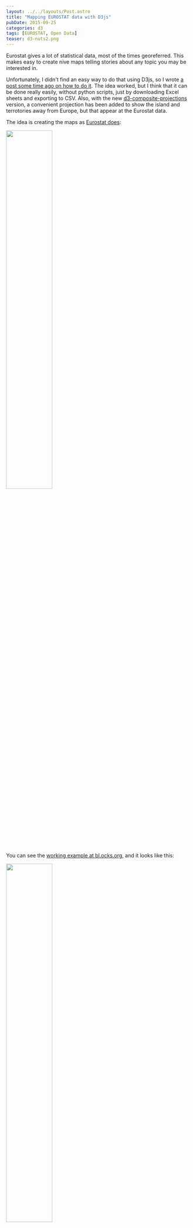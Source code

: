 ```yaml
---
layout: ../../layouts/Post.astro
title: "Mapping EUROSTAT data with D3js"
pubDate: 2015-09-25
categories: d3
tags: [EUROSTAT, Open Data]
teaser: d3-nuts2.png
---
```


Eurostat gives a lot of statistical data, most of the times georeferred. This makes easy to create nive maps telling stories about any topic you may be interested in.

Unfortunately, I didn't find an easy way to do that using D3js, so I wrote [a post some time ago on how to do it][original post]. The idea worked, but I think that it can be done really easily, without python scripts, just by downloading Excel sheets and exporting to CSV. Also, with the new [d3-composite-projections][d3-composite-projections] version, a convenient projection has been added to show the island and terrotories away from Europe, but that appear at the Eurostat data.

The idea is creating the maps as [Eurostat does][example map]:

<a href="http://ec.europa.eu/eurostat/statistics-explained/images/a/ae/Urban_rural_typology_for_NUTS3_new.png"><img width="50%" src="/images/d3/d3-nuts/example.png"/></a>

You can see the [working example at bl.ocks.org][gist example], and it looks like this:

<img width="50%" src="/images/d3/d3-nuts/final-map.png"/>

## Downloading some sample data

To create a map, you will need two data sources:

1. The regions where the data belongs. The regions are coded in a system called NUTS (Nomenclature of territorial units for statistics)
2. The data you want to represent at each region, such as _Greenhouse gas emisions_, _murders_, etc

### NUTS regions

Getting the regions and using them in TopoJSON format is not very straigth forward, so I did it for you.

The files are at [this gist][https://gist.github.com/rveciana/5919944], with the names nuts0.json, nuts1.json, etc. You can use _rawgit_ to get the files without downloading them. To get the nuts3 topojson:

    https://cdn.rawgit.com/rveciana/5919944/raw/19dc3e37a6ca5ebb05d3a2d96a1f499d6cc3411c/nuts3.json

If you want to know how to generate these TopoJSONs, you can check [the next post][topojson tutorial]

### Getting the information data

To get the data, you have first to decide which data to use. In my case, I have chosen to map the amount of people at risk of poverty or social exclusion. To do it, [from the main page][eurostat], I have done:

Population and Social conditions -> Income and living conditions -> Main Tables -> People at risk of poverty or social exclusion by NUTS 2 regions.

From there, choose _Tables, maps and graphs interface_:

<img src="/images/d3/d3-nuts/table.png"/>

Choose the _More data in the source dataset_ button:

<img src="/images/d3/d3-nuts/source-dataset.png"/>

Then, the GEO _+ button_:

<img src="/images/d3/d3-nuts/geo.png"/>

Once there, ask to get not just the region names, but the labels too, so the topoJSON codes can be used. Don't forget to click the _update_ button:

<img src="/images/d3/d3-nuts/labels.png"/>

Now you can click the _download_ button and ask to have the labels in a separate column from the name (or doing it yourself will be a mess, believe me):

<img src="/images/d3/d3-nuts/download.png"/>

Oce the excel file is generated, export it to CSV. In our case, two tables are generated. I have chosen the first one _percentage of total population_, and remove the other parts.

Why not generating CSV files directly if there is an option? Because it will generate a row for each year and region, making things much more difficult.

## Creating the map

To create the map, I've done it as usual, but loading a the csv with the variable data. This way, just by changing the csv, creating new maps is very easy. The working example is at [bl.ocks.org][gist example].

Some things deserve a little explanation.

### Creating the color scale:

```js
var scale = d3.scale.quantize().domain([10, 60]).range(colorbrewer.OrRd[9]);
```

I have used the _colorbrewer2_ library, which gives many color scales already made. You just have to choose how many colors to use (9 in the example) and the scale name (OrRd). Choosing one is really simple. Just go to the [library page][colorbrewer] and play with the examples until you have the codes.

The domain indicates the maximum and minumum values for the scale. Since no country has values lower than 10 or higher than 60, I forced these limits.

### Choosing the color to paint the region:

```js

.style("fill",function(d){
var value = data[d.id];
if (isNaN(value)){
value = data[d.id.substring(0,2)];
}
if (isNaN(value)){
return "#fff";
}

      return scale(value);
      })

```

I took this data because it's not perfect. Some data is given by NUTS2 and other by NUTS1. This is, some is given by country and other by quite large regions.

- _data_ has all the csv data as a structure. When choosing the key _d.id_, the data for the current region should be used.
- The regions with NUTS1 data won't work, since the code is for the whole country, not for the region. Fortunately, the NUTS2 codes include the NUTS1 code. This is _UK12_ belongs to _UK_. Thats why I used the conditional. If no value is found, we try with the first two characters, and the NUTS1 code may match then.
- In some cases, the region is not found, since it's not in the CSV file. A white color is then returned.

To show a small tooltip, a similar solution is used.

The whole code, running at [bl.ocks.org][gist example] is this one:

```js


<!DOCTYPE html>
<meta charset="utf-8">
<style>

.border {
stroke: #000;
fill: none;

}
.graticule {
fill: none;
stroke: #777;
stroke-width: .5px;
stroke-opacity: .5;
}

div.tooltip {
position: absolute;
text-align: center;
width: 84px;
height: 64px;
padding: 2px;
font: 12px sans-serif;
background: lightgrey;
border: 0px;
border-radius: 8px;
pointer-events: none;
}
</style>

<body>
<h1>People at risk of poverty or social exclusion by NUTS 2 regions</h1>
<script src="http://d3js.org/d3.v3.min.js"></script>
<script src="http://d3js.org/topojson.v1.min.js"></script>
<script src="http://d3js.org/colorbrewer.v1.min.js"></script>
<script src="https://cdn.rawgit.com/rveciana/d3-composite-projections/v0.2.0/composite-projections.min.js"></script>
<script>

var div = d3.select("body").append("div")
.attr("class", "tooltip")
.style("opacity", 0);

var width = 600,
height = 500;

var projection = d3.geo.conicConformalEurope();
var graticule = d3.geo.graticule();

var path = d3.geo.path()
.projection(projection);

var scale = d3.scale.quantize().domain([10,60]).range(colorbrewer.OrRd[9]);
var svg = d3.select("body").append("svg")
.attr("width", width)
.attr("height", height);

    svg.append("path")
        .datum(graticule)
        .attr("class", "graticule")
        .attr("d", path);

d3.json("https://cdn.rawgit.com/rveciana/5919944/raw//nuts2.json", function(error, europe) {
d3.csv("povertry_rate.csv", function(error, povrate) {
var land = topojson.feature(europe, europe.objects.nuts2);

    data = {};
    povrate.forEach(function(d) {
      data[d.GEO] = d['2013'];
    });

    console.info(data);
    svg.selectAll("path")
      .data(land.features)
      .enter()
      .append("path")
      .attr("d", path)
      .style("stroke","#000")
      .style("stroke-width",".5px")
      .style("fill",function(d){
            var value = data[d.id];
            if (isNaN(value)){
              value = data[d.id.substring(0,2)];
            }
            if (isNaN(value)){
              return "#fff";
            }

            return scale(value);
            })
      .on("mouseover", function(d,i) {
            var value = data[d.id];
            if (isNaN(value)){
              value = data[d.id.substring(0,2)];
            }
            div.transition()
                .duration(200)
                .style("opacity", 0.9);
            div.html("<b>"+d.properties.name+"</b><br/>" + value + "%")
                .style("left", (d3.event.pageX) + "px")
                .style("top", (d3.event.pageY - 28) + "px");
        })
      .on("mouseout", function(d,i) {
          div.transition()
              .duration(500)
              .style("opacity", 0);
        });

        svg
          .append("path")
            .style("fill","none")
            .style("stroke","#000")
            .attr("d", projection.getCompositionBorders());

});
});

</script>
```

[original post]: http://geoexamples.blogspot.com.es/2013/10/using-eurostats-data-with-d3js.html
[d3-composite-projections]: http://geoexamples.com/d3-composite-projections/
[example map]: http://ec.europa.eu/eurostat/statistics-explained/images/a/ae/Urban_rural_typology_for_NUTS3_new.png
[gist]: https://gist.github.com/rveciana/5919944
[topojson tutorial]: d3-EUROSTAT-topojson.html
[eurostat]: http://ec.europa.eu/eurostat
[gist example]: http://bl.ocks.org/rveciana/e3c02fe71f8dc63041ea
[colorbrewer]: http://colorbrewer2.org/
